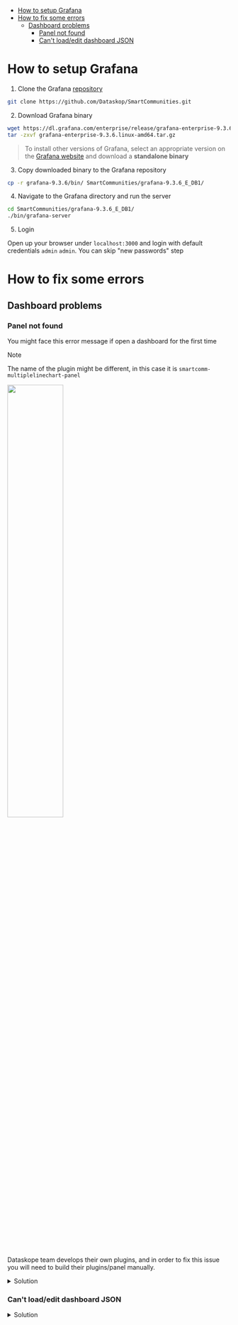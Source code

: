 - [How to setup Grafana](#how-to-setup-grafana)
- [How to fix some errors](#how-to-fix-some-errors)
  * [Dashboard problems](#dashboard-problems)
    + [Panel not found](#panel-not-found)
    + [Can't load/edit dashboard JSON](#can-t-load-edit-dashboard-json)
# How to setup Grafana

1. Clone the Grafana [repository](https://github.com/Dataskop/SmartCommunities)

```bash
git clone https://github.com/Dataskop/SmartCommunities.git
```

2. Download Grafana binary

```bash
wget https://dl.grafana.com/enterprise/release/grafana-enterprise-9.3.6.linux-amd64.tar.gz
tar -zxvf grafana-enterprise-9.3.6.linux-amd64.tar.gz
```

> To install other versions of Grafana, select an appropriate version on the [Grafana website](https://grafana.com/grafana/download) and download a **standalone binary**

3. Copy downloaded binary to the Grafana repository

```bash
cp -r grafana-9.3.6/bin/ SmartCommunities/grafana-9.3.6_E_DB1/
```

4. Navigate to the Grafana directory and run the server

```bash
cd SmartCommunities/grafana-9.3.6_E_DB1/
./bin/grafana-server
```

5. Login

  Open up your browser under `localhost:3000` and login with default credentials `admin` `admin`. You can skip "new passwords" step

# How to fix some errors

## Dashboard problems

### Panel not found

You might face this error message if open a dashboard for the first time
> [!NOTE]
> The name of the plugin might be different, in this case it is `smartcomm-multiplelinechart-panel`

<img src="https://github.com/bobokrut/Sag-Onboarding/assets/45918782/83899e5f-c21a-4097-8b0b-eb12192bf896" width=50% height=50%>

Dataskope team develops their own plugins, and in order to fix this issue you will need to build their plugins/panel manually. 
<details>
 
 <summary>Solution</summary>
 
 1. In the `SmartCommunities` repo navigate to `grafana-9.3.6_E_DB1/data/plugins/`
```bash
cd grafana-9.3.6_E_DB1/data/plugins/
```
2. Go to the directory with the same name as the in the error message (in this case it is `smartcomm-multiplelinechart-panel`
```bash
cd smartcomm-multiplelinechart-panel
```
3. Install and build everything
```bash
yarn install && yarn dev --no-watch
```
> [!NOTE]
> You might see some errors during build. You can ignore them unless you can build the plugin (`error Command failed with exit code 1.` might be also fine

4. Verify that everything works
Restart the server. Then go to the dashboard and if error is gone then you are good to go. If not, please contact Egor

</details>

### Can't load/edit dashboard JSON
<details>
 
 <summary>Solution</summary>
 
 If loading of the json file takes forever you might nned to add monaco editor to the current branch. 
 1. Verify that monaco editor is missing
     1. Navigate to the `public/lib/`
     ```bash
     cd public/lib/
     ```
     2. List directories
     ```bash
     ls
     ```
     If you don't see `monaco` directory then procced to the next step. If it's there then you have a different problem🤷
 
 2. Download the monaco editor
 You can the `monaco` editor from the other branches (e.g. `feature_extremeValues`), however you download it from my google drive as a `zip` file and unzip it. (you need to be in the `public/lib/` directory)
 
 ```bash
 wget "https://docs.google.com/uc?export=download&id=1nfxchDda2NOgK5bq-O9oWgE3hb1SbOBX" -O monaco.zip
 unzip monaco.zip
 ```
 > [!NOTE]
 > In case you don't have access to the file please contact Egor
 
 3. Restart the server

</details>
